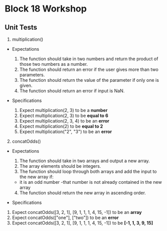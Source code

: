 # Block 18 Workshop

## Unit Tests
1. multiplication()
  - Expectations
    1. The function should take in two numbers and return the product of those two numbers as a number. 
    2. The function should return an error if the user gives more than two parameters.
    3. The function should return the value of the parameter if only one is given. 
    4. The function should return an error if input is NaN.

  - Specifications
    1. Expect multiplication(2, 3) to be a **number**
    2. Expect multiplication(2, 3) to be **equal to 6**
    3. Expect multiplication(2, 3, 4) to be an **error**
    4. Expect multiplication(2) to be **equal to 2**
    5. Expect multiplication("2", "3") to be an **error**

2. concatOdds()
  - Expectations
    1. The function should take in two arrays and output a new array.
    2. The array elements should be integers. 
    3. The function should loop through both arrays and add the input to the new array if:
      - it is an odd number
      -that number is not already contained in the new array
    4. The function should return the new array in ascending order.

  - Specifications
   1. Expect concatOdds([3, 2, 1], [9, 1, 1, 1, 4, 15, -1]) to be an **array**
   2. Expect concatOdds(["one"], ["two"]) to be an **error**
   3. Expect concatOdds([3, 2, 1], [9, 1, 1, 1, 4, 15, -1]) to be **[-1, 1, 3, 9, 15]**